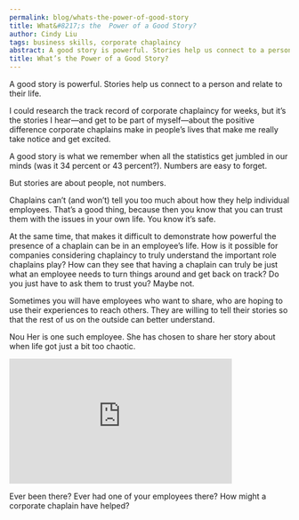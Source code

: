 ```yaml
---
permalink: blog/whats-the-power-of-good-story
title: What&#8217;s the  Power of a Good Story?
author: Cindy Liu
tags: business skills, corporate chaplaincy
abstract: A good story is powerful. Stories help us connect to a person and relate to their life.
title: What’s the Power of a Good Story?
---
```

A good story is powerful. Stories help us connect to a person and relate to their life.

I could research the track record of corporate chaplaincy for weeks, but it&#8217;s the stories I hear&#8212;and get to be part of myself&#8212;about the positive difference corporate chaplains make in people’s lives that make me really take notice and get excited.

A good story is what we remember when all the statistics get jumbled in our minds (was it 34 percent or 43 percent?). Numbers are easy to forget.

But stories are about people, not numbers.

Chaplains can’t (and won’t) tell you too much about how they help individual employees. That’s a good thing, because then you know that you can trust them with the issues in your own life. You know it’s safe. 

At the same time, that makes it difficult to demonstrate how powerful the presence of a chaplain can  be in an employee&#8217;s life. How is it possible for companies considering chaplaincy to truly understand the important role chaplains play? How can they see that having a chaplain can truly be just what an employee needs to turn things around and get back on track? Do you just have to ask them to trust you? Maybe not. 

Sometimes you will have employees who want to share, who are hoping to use their experiences to reach others. They are willing to tell their stories so that the rest of us on the outside can better understand.

Nou Her is one such employee. She has chosen to share her story about when life got just a bit too chaotic.

<iframe src="http://player.vimeo.com/video/28416945?title=0&amp;byline=0&amp;portrait=0&amp;color=ffffff" frameborder="0" width="400" height="225"></iframe>

Ever been there? Ever had one of your employees there? How might a corporate chaplain have helped?

